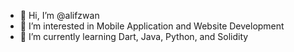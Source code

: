 - 👋 Hi, I’m @alifzwan
- 👀 I’m interested in Mobile Application and Website Development
- 🌱 I’m currently learning Dart, Java, Python, and Solidity

<!---
alifzwan/alifzwan is a ✨ special ✨ repository because its `README.md` (this file) appears on your GitHub profile.
You can click the Preview link to take a look at your changes.
--->
